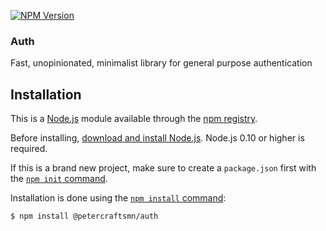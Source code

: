  [![NPM Version][npm-image]][npm-url]
### Auth

  Fast, unopinionated, minimalist library for general purpose authentication

## Installation

This is a [Node.js](https://nodejs.org/en/) module available through the
[npm registry](https://www.npmjs.com/).

Before installing, [download and install Node.js](https://nodejs.org/en/download/).
Node.js 0.10 or higher is required.

If this is a brand new project, make sure to create a `package.json` first with
the [`npm init` command](https://docs.npmjs.com/creating-a-package-json-file).

Installation is done using the
[`npm install` command](https://docs.npmjs.com/getting-started/installing-npm-packages-locally):

```bash
$ npm install @petercraftsmn/auth
```

[npm-url]: https://www.npmjs.com/package/@petercraftsmn/auth
[npm-image]: https://img.shields.io/npm/v/@petercraftsmn/auth

